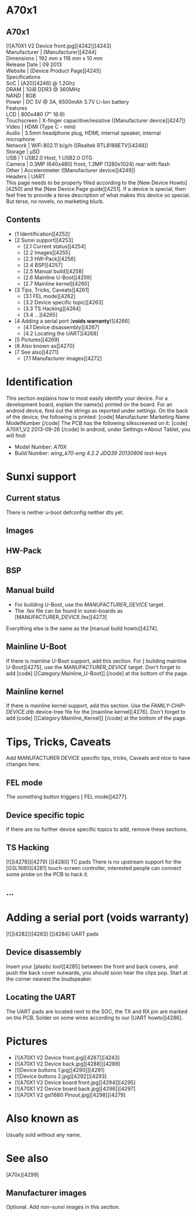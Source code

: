 # A70x1
A70x1  
---  
[![A70X1 V2 Device front.jpg][4242]][4243]  
Manufacturer |  [Manufacturer][4244]  
Dimensions |  192 _mm_ x 116 _mm_ x 10 _mm_  
Release Date |  09 2013   
Website |  [Device Product Page][4245]  
Specifications   
SoC |  [A20][4246] @ 1.2Ghz   
DRAM |  1GiB DDR3 @ 360MHz   
NAND |  8GB   
Power |  DC 5V @ 3A, 6500mAh 3.7V Li-Ion battery   
Features   
LCD |  800x480 (7" 16:9)   
Touchscreen |  X-finger capacitive/resistive ([Manufacturer device][4247])   
Video |  HDMI (Type C - mini)   
Audio |  3.5mm headphone plug, HDMI, internal speaker, internal microphone   
Network |  WiFi 802.11 b/g/n ([Realtek RTL8188ETV][4248])   
Storage |  µSD   
USB |  1 USB2.0 Host, 1 USB2.0 OTG   
Camera |  0.3MP (640x480) front, 1.3MP (1280x1024) rear with flash   
Other |  Accelerometer ([Manufacturer device][4249])   
Headers |  UART   
This page needs to be properly filled according to the [New Device Howto][4250] and the [New Device Page guide][4251].
If a device is special, then feel free to provide a terse description of what makes this device so special. But terse, no novels, no marketing blurb.
## Contents
  * [1 Identification][4252]
  * [2 Sunxi support][4253]
    * [2.1 Current status][4254]
    * [2.2 Images][4255]
    * [2.3 HW-Pack][4256]
    * [2.4 BSP][4257]
    * [2.5 Manual build][4258]
    * [2.6 Mainline U-Boot][4259]
    * [2.7 Mainline kernel][4260]
  * [3 Tips, Tricks, Caveats][4261]
    * [3.1 FEL mode][4262]
    * [3.2 Device specific topic][4263]
    * [3.3 TS Hacking][4264]
    * [3.4 ...][4265]
  * [4 Adding a serial port (**voids warranty**)][4266]
    * [4.1 Device disassembly][4267]
    * [4.2 Locating the UART][4268]
  * [5 Pictures][4269]
  * [6 Also known as][4270]
  * [7 See also][4271]
    * [7.1 Manufacturer images][4272]

# Identification
This section explains how to most easily identify your device. For a development board, explain the name(s) printed on the board. For an android device, find out the strings as reported under settings.
On the back of the device, the following is printed: 
[code] 
    Manufacturer Marketing Name
    ModelNumber
[/code]
The PCB has the following silkscreened on it: 
[code] 
    A70X1_V2
    2013-09-26
[/code]
In android, under Settings->About Tablet, you will find: 
  * Model Number: _A70X_
  * Build Number: _wing_k70-eng 4.2.2 JDQ39 20130906 test-keys_

# Sunxi support
## Current status
There is neither u-boot defconfig neither dts yet. 
## Images
## HW-Pack
## BSP
## Manual build
  * For building U-Boot, use the _MANUFACTURER_DEVICE_ target.
  * The .fex file can be found in sunxi-boards as [MANUFACTURER_DEVICE.fex][4273]

Everything else is the same as the [manual build howto][4274]. 
## Mainline U-Boot
If there is mainline U-Boot support, add this section.
For [ building mainline U-Boot][4275], use the _MANUFACTURER_DEVICE_ target. 
Don't forget to add 
[code]
    [[Category:Mainline_U-Boot]]
[/code]
at the bottom of the page.
## Mainline kernel
If there is mainline kernel support, add this section.
Use the _FAMILY-CHIP-DEVICE.dtb_ device-tree file for the [mainline kernel][4276]. 
Don't forget to add 
[code]
    [[Category:Mainline_Kernel]]
[/code]
at the bottom of the page.
# Tips, Tricks, Caveats
Add MANUFACTURER DEVICE specific tips, tricks, Caveats and nice to have changes here.
## FEL mode
The something button triggers [ FEL mode][4277]. 
## Device specific topic
If there are no further device specific topics to add, remove these sections.
## TS Hacking
[![][4278]][4279]
[][4280]
TC pads
There is no upstream support for the [GSL1680][4281] touch-screen controller, interested people can connect some probe on the PCB to hack it. 
## ...
# Adding a serial port (**voids warranty**)
[![][4282]][4283]
[][4284]
UART pads
## Device disassembly
Insert your [plastic tool][4285] between the front and back covers, and push the back cover outwards, you should soon hear the clips pop. Start at the corner nearest the loudspeaker. 
## Locating the UART
The UART pads are located next to the SOC, the TX and RX pin are marked on the PCB. Solder on some wires according to our [UART howto][4286]. 
# Pictures
  * [![A70X1 V2 Device front.jpg][4287]][4243]
  * [![A70X1 V2 Device back.jpg][4288]][4289]
  * [![Device buttons 1.jpg][4290]][4291]
  * [![Device buttons 2.jpg][4292]][4293]
  * [![A70X1 V2 Device board front.jpg][4294]][4295]
  * [![A70X1 V2 Device board back.jpg][4296]][4297]
  * [![A70X1 V2 gsl1680 Pinout.jpg][4298]][4279]

# Also known as
Usually sold without any name. 
# See also
[A70x][4299]
## Manufacturer images
Optional. Add non-sunxi images in this section.
